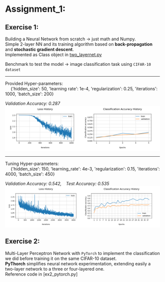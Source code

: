 
# Assignment_1:

## Exercise 1:
Building a Neural Network from scratch → just math and Numpy.\
Simple 2-layer NN and its training algorithm based on **back-propagation** and **stochastic gradient descent**.\
Implemented as Class object in [two_layernet.py](https://nbviewer.org/github/LM1997610/AdavancedML/blob/main/Assignment_1/two_layernet.py)

Benchmark to test the model → image classification task using `CIFAR-10 dataset`

-----------------------------------
Provided Hyper-parameters: \
&emsp; {'hidden_size': 50, 'learning rate': 1e-4, 'regularization': 0.25, 'iterations': 1000, 'batch_size': 200}

*Validation Accuracy: 0.287*
![ex1_basic](https://github.com/LM1997610/AdavancedML/blob/main/Assignment_1/images/ex1_basic.png)

-----------------------------------
Tuning Hyper-parameters: \
&emsp; {'hidden_size': 150, 'learning_rate': 4e-3, 'regularization': 0.15, 'iterations': 4000, 'batch_size': 450}

*Validation Accuracy: 0.542, &ensp; Test Accuracy:  0.535*
![ex1_tuned](https://github.com/LM1997610/AdavancedML/blob/main/Assignment_1/images/ex1_tuned.png)


## Exercise 2:

Multi-Layer Perceptron Network with `PyTorch` to implement the classification we did before training it on the same CIFAR-10 dataset.\
**PyThorch** simplifies neural network experimentation, extending easily a two-layer network to a three or four-layered one.\
Reference code in [ex2_pytorch.py]



